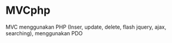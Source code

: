# MVCphp
MVC menggunakan PHP (Inser, update, delete, flash jquery, ajax, searching), menggunakan PDO
